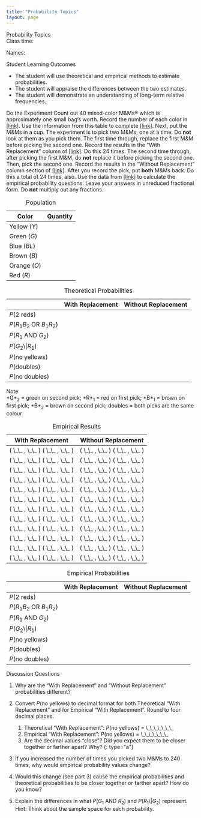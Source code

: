 ```yaml
---
title: "Probability Topics"
layout: page
---
```



<div data-type="note" data-has-label="true" class="statistics lab" data-label="" markdown="1">
<div data-type="title">
Probability Topics
</div>
Class time:

Names:

<span data-type="title">Student Learning Outcomes</span>

* The student will use theoretical and empirical methods to estimate probabilities.
* The student will appraise the differences between the two estimates.
* The student will demonstrate an understanding of long-term relative frequencies.

<span data-type="title">Do the Experiment</span> Count out 40 mixed-color M&amp;Ms® which is approximately one small bag’s worth. Record the number of each color in [\[link\]](#M05_ch03-tbl009). Use the information from this table to complete [\[link\]](#M05_ch03-tbl010). Next, put the M&amp;Ms in a cup. The experiment is to pick two M&amp;Ms, one at a time. Do **not** look at them as you pick them. The first time through, replace the first M&amp;M before picking the second one. Record the results in the “With Replacement” column of [\[link\]](#M05_ch03-tbl011). Do this 24 times. The second time through, after picking the first M&amp;M, do **not** replace it before picking the second one. Then, pick the second one. Record the results in the “Without Replacement” column section of [\[link\]](#M05_ch03-tbl012). After you record the pick, put **both** M&amp;Ms back. Do this a total of 24 times, also. Use the data from [\[link\]](#M05_ch03-tbl012) to calculate the empirical probability questions. Leave your answers in unreduced fractional form. Do **not** multiply out any fractions.

<table id="M05_ch03-tbl009" summary="Partially filled theoretical data table. The first column lists the color (6 rows) and the blank second column lists the quantity values."><caption><span data-type="title">Population</span></caption><thead>
  <tr>
    <th>Color</th>
    <th>Quantity</th>
  </tr>
</thead><tbody>
  <tr>
    <td>Yellow (<em>Y</em>)</td>
    <td />
  </tr>
  <tr>
    <td>Green (<em>G</em>)</td>
    <td />
  </tr>
  <tr>
    <td>Blue (<em>BL</em>)</td>
    <td />
  </tr>
  <tr>
    <td>Brown (<em>B</em>)</td>
    <td />
  </tr>
  <tr>
    <td>Orange (<em>O</em>)</td>
    <td />
  </tr>
  <tr>
    <td>Red (<em>R</em>)</td>
    <td />
  </tr>
</tbody></table>
<table id="M05_ch03-tbl010" summary=""><caption><span data-type="title">Theoretical Probabilities</span></caption><thead>
  <tr>
    <th />
    <th>With Replacement</th>
    <th>Without Replacement</th>
  </tr>
</thead><tbody>
  <tr>
    <td><em>P</em>(2 reds)</td>
    <td />
    <td />
  </tr>
  <tr>
    <td><em>P</em>(<em>R</em><sub>1</sub><em>B</em><sub>2</sub> OR <em>B</em><sub>1</sub><em>R</em><sub>2</sub>)</td>
    <td />
    <td />
  </tr>
  <tr>
    <td><em>P</em>(<em>R</em><sub>1</sub> AND <em>G</em><sub>2</sub>)</td>
    <td />
    <td />
  </tr>
  <tr>
    <td><em>P</em>(<em>G</em><sub>2</sub>\|<em>R</em><sub>1</sub>)</td>
    <td />
    <td />
  </tr>
  <tr>
    <td><em>P</em>(no yellows)</td>
    <td />
    <td />
  </tr>
  <tr>
    <td><em>P</em>(doubles)</td>
    <td />
    <td />
  </tr>
  <tr>
    <td><em>P</em>(no doubles)</td>
    <td />
    <td />
  </tr>
</tbody></table>
<div data-type="note" data-has-label="true" data-label="" markdown="1">
<div data-type="title">
Note
</div>
*G*<sub>2</sub> = green on second pick; *R*<sub>1</sub> = red on first pick; *B*<sub>1</sub> = brown on first pick; *B*<sub>2</sub> = brown on second pick; doubles = both picks are the same colour.

</div>
<table id="M05_ch03-tbl011" summary="Blank empirical results table with the first column designated for with replacement and the second column listed for without replacement. 24 empty cells."><caption><span data-type="title">Empirical Results</span></caption><thead>
  <tr>
    <th>With Replacement</th>
    <th>Without Replacement</th>
  </tr>
</thead><tbody>
  <tr>
    <td>( \_\_ , \_\_ ) ( \_\_ , \_\_ )</td>
    <td>( \_\_ , \_\_ )   ( \_\_ , \_\_ )</td>
  </tr>
  <tr>
    <td>( \_\_ , \_\_ )   ( \_\_ , \_\_ )</td>
    <td>( \_\_ , \_\_ )   ( \_\_ , \_\_ )</td>
  </tr>
  <tr>
    <td>( \_\_ , \_\_ )   ( \_\_ , \_\_ )</td>
    <td>( \_\_ , \_\_ )   ( \_\_ , \_\_ )</td>
  </tr>
  <tr>
    <td>( \_\_ , \_\_ )   ( \_\_ , \_\_ )</td>
    <td>( \_\_ , \_\_ )   ( \_\_ , \_\_ )</td>
  </tr>
  <tr>
    <td>( \_\_ , \_\_ )   ( \_\_ , \_\_ )</td>
    <td>( \_\_ , \_\_ )   ( \_\_ , \_\_ )</td>
  </tr>
  <tr>
    <td>( \_\_ , \_\_ )   ( \_\_ , \_\_ )</td>
    <td>( \_\_ , \_\_ )   ( \_\_ , \_\_ )</td>
  </tr>
  <tr>
    <td>( \_\_ , \_\_ )   ( \_\_ , \_\_ )</td>
    <td>( \_\_ , \_\_ )   ( \_\_ , \_\_ )</td>
  </tr>
  <tr>
    <td>( \_\_ , \_\_ )   ( \_\_ , \_\_ )</td>
    <td>( \_\_ , \_\_ )   ( \_\_ , \_\_ )</td>
  </tr>
  <tr>
    <td>( \_\_ , \_\_ )   ( \_\_ , \_\_ )</td>
    <td>( \_\_ , \_\_ )   ( \_\_ , \_\_ )</td>
  </tr>
  <tr>
    <td>( \_\_ , \_\_ )   ( \_\_ , \_\_ )</td>
    <td>( \_\_ , \_\_ )   ( \_\_ , \_\_ )</td>
  </tr>
  <tr>
    <td>( \_\_ , \_\_ )   ( \_\_ , \_\_ )</td>
    <td>( \_\_ , \_\_ )   ( \_\_ , \_\_ )</td>
  </tr>
  <tr>
    <td>( \_\_ , \_\_ )   ( \_\_ , \_\_ )</td>
    <td>( \_\_ , \_\_ )   ( \_\_ , \_\_ )</td>
  </tr>
</tbody></table>
<table id="M05_ch03-tbl012" summary=""><caption><span data-type="title">Empirical Probabilities</span></caption><thead>
  <tr>
    <th />
    <th>With Replacement</th>
    <th>Without Replacement</th>
  </tr>
</thead><tbody>
  <tr>
    <td><em>P</em>(2 reds)</td>
    <td />
    <td />
  </tr>
  <tr>
    <td><em>P</em>(<em>R</em><sub>1</sub><em>B</em><sub>2</sub> OR <em>B</em><sub>1</sub><em>R</em><sub>2</sub>)</td>
    <td />
    <td />
  </tr>
  <tr>
    <td><em>P</em>(<em>R</em><sub>1</sub> AND <em>G</em><sub>2</sub>)</td>
    <td />
    <td />
  </tr>
  <tr>
    <td><em>P</em>(<em>G</em><sub>2</sub>\|<em>R</em><sub>1</sub>)</td>
    <td />
    <td />
  </tr>
  <tr>
    <td><em>P</em>(no yellows)</td>
    <td />
    <td />
  </tr>
  <tr>
    <td><em>P</em>(doubles)</td>
    <td />
    <td />
  </tr>
  <tr>
    <td><em>P</em>(no doubles)</td>
    <td />
    <td />
  </tr>
</tbody></table>
<span data-type="title">Discussion Questions</span>

1.  Why are the “With Replacement” and “Without Replacement” probabilities different?
2.  Convert *P*(no yellows) to decimal format for both Theoretical “With Replacement” and for Empirical “With Replacement”. Round to four decimal places.
    1.  Theoretical “With Replacement”: *P*(no yellows) = \\\_\\\_\\\_\\\_\\\_\\\_\\\_
    2.  Empirical “With Replacement”: *P*(no yellows) = \\\_\\\_\\\_\\\_\\\_\\\_\\\_
    3.  Are the decimal values “close”? Did you expect them to be closer together or farther apart? Why?
    {: type="a"}

3.  If you increased the number of times you picked two M&amp;Ms to 240 times, why would empirical probability values change?
4.  Would this change (see part 3) cause the empirical probabilities and theoretical probabilities to be closer together or farther apart? How do you know?
5.  Explain the differences in what *P*(*G*<sub>1</sub> AND *R*<sub>2</sub>) and *P*(*R*<sub>1</sub>\\\|*G*<sub>2</sub>) represent. Hint: Think about the sample space for each probability.

</div>

